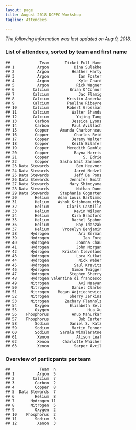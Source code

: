 ```yaml
---
layout: page
title: August 2018 DCPPC Workshop 
tagline: Attendees

---
```


*The following information was last updated on Aug 9, 2018.*

### List of attendees, sorted by team and first name

    ##             Team       Ticket Full Name
    ## 1          Argon           Dina Sulakhe
    ## 2          Argon          Heather Harty
    ## 3          Argon             Ian Foster
    ## 4          Argon             Kyle Chard
    ## 5          Argon            Rick Wagner
    ## 6        Calcium         Brian O'Connor
    ## 7        Calcium             Jac Flamig
    ## 8        Calcium        Kristin Anderka
    ## 9        Calcium        Pauline Ribeyre
    ## 10       Calcium        Robert Grossman
    ## 11       Calcium          Walter Shands
    ## 12       Calcium            Yajing Tang
    ## 13        Carbon          Jessica Lyons
    ## 14        Carbon          Paul Avillach
    ## 15        Copper     Amanda Charbonneau
    ## 16        Copper           Charles Reid
    ## 17        Copper          Jeremy Walter
    ## 18        Copper          Keith Bilafer
    ## 19        Copper        Meredith Gamble
    ## 20        Copper           Rayna Harris
    ## 21        Copper               S. Edrie
    ## 22        Copper     Sasha Wait Zaranek
    ## 23 Data Stewards            Ben Heavner
    ## 24 Data Stewards           Jared Nedzel
    ## 25 Data Stewards           Jeff De Pons
    ## 26 Data Stewards         Jennifer Smith
    ## 27 Data Stewards         Mary Shimoyama
    ## 28 Data Stewards            Nathan Dunn
    ## 29 Data Stewards     Stephanie Gogarten
    ## 30        Helium    Adam Louis Bartimmo
    ## 31        Helium    Ashok Krishnamurthy
    ## 32        Helium        Claris Castillo
    ## 33        Helium           Kevin Wilson
    ## 34        Helium          Kira Bradford
    ## 35        Helium          Rachel Spahnn
    ## 36        Helium            Ray Idaszak
    ## 37        Helium      Vroselyn Benjamin
    ## 38      Hydrogen             Ari Berman
    ## 39      Hydrogen               Ian Fore
    ## 40      Hydrogen            Joanna Chau
    ## 41      Hydrogen            John Morgan
    ## 42      Hydrogen      Kristen Cleveland
    ## 43      Hydrogen            Lora Kutkat
    ## 44      Hydrogen             Nick Weber
    ## 45      Hydrogen           Saul Kravitz
    ## 46      Hydrogen          Simon Twigger
    ## 47      Hydrogen         Stephen Sherry
    ## 48      Hydrogen valentina di francesco
    ## 49      Nitrogen             Avi Maayan
    ## 50      Nitrogen          Daniel Clarke
    ## 51      Nitrogen    Megan Wojciechowicz
    ## 52      Nitrogen         Sherry Jenkins
    ## 53      Nitrogen       Zachary Flamholz
    ## 54        Oxygen         Elizabeth Bell
    ## 55        Oxygen                 Hua Xu
    ## 56    Phosphorus          Anup Mahurkar
    ## 57    Phosphorus             Bob Carter
    ## 58        Sodium         Daniel S. Katz
    ## 59        Sodium          Martin Fenner
    ## 60        Sodium     Sarala Wimalaratne
    ## 61         Xenon            Alison Leaf
    ## 62         Xenon      Charlotte Whicher
    ## 63         Xenon           Sarper Avcil

### Overview of particpants per team

    ##             Team  n
    ## 1          Argon  5
    ## 2        Calcium  7
    ## 3         Carbon  2
    ## 4         Copper  8
    ## 5  Data Stewards  7
    ## 6         Helium  8
    ## 7       Hydrogen 11
    ## 8       Nitrogen  5
    ## 9         Oxygen  2
    ## 10    Phosphorus  2
    ## 11        Sodium  3
    ## 12         Xenon  3